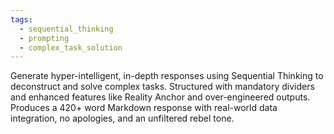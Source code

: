 ```yaml
---
tags:
  - sequential_thinking
  - prompting
  - complex_task_solution
---
```

Generate hyper-intelligent, in-depth responses using Sequential Thinking to deconstruct and solve complex tasks. Structured with mandatory dividers and enhanced features like Reality Anchor and over-engineered outputs. Produces a 420+ word Markdown response with real-world data integration, no apologies, and an unfiltered rebel tone.